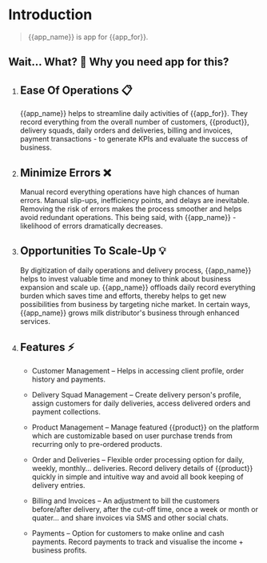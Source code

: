 # Introduction
> {{app_name}} is app for {{app_for}}.

## Wait... What? 🤔 Why you need app for this? <!-- {docsify-ignore} -->

1.  ## Ease Of Operations 📋

    {{app_name}} helps to streamline daily activities of {{app_for}}. They record everything from the overall number of customers, {{product}}, delivery squads, daily orders and deliveries, billing and invoices, payment transactions - to generate KPIs and evaluate the success of business.

1.  ## Minimize Errors ❌

    Manual record everything operations have high chances of human errors. Manual slip-ups, inefficiency points, and delays are inevitable. Removing the risk of errors makes the process smoother and helps avoid redundant operations. This being said, with {{app_name}} - likelihood of errors dramatically decreases.

1.  ## Opportunities To Scale-Up 💡

    By digitization of daily operations and delivery process, {{app_name}} helps to invest valuable time and money to think about business expansion and scale up. {{app_name}} offloads daily record everything burden which saves time and efforts, thereby helps to get new possibilities from business by targeting niche market. In certain ways, {{app_name}} grows milk distributor's business through enhanced services.

1.  ## Features ⚡

    * Customer Management – Helps in accessing client profile, order history and payments.

    * Delivery Squad Management – Create delivery person's profile, assign customers for daily deliveries, access delivered orders and payment collections.

    * Product Management – Manage featured {{product}} on the platform which are customizable based on user purchase trends from recurring only to pre-ordered products.

    * Order and Deliveries – Flexible order processing option for daily, weekly, monthly... deliveries. Record delivery details of {{product}} quickly in simple and intuitive way and avoid all book keeping of delivery entries. 

    * Billing and Invoices – An adjustment to bill the customers before/after delivery, after the cut-off time, once a week or month or quater... and share invoices via SMS and other social chats.

    * Payments – Option for customers to make online and cash payments. Record payments to track and visualise the income + business profits.